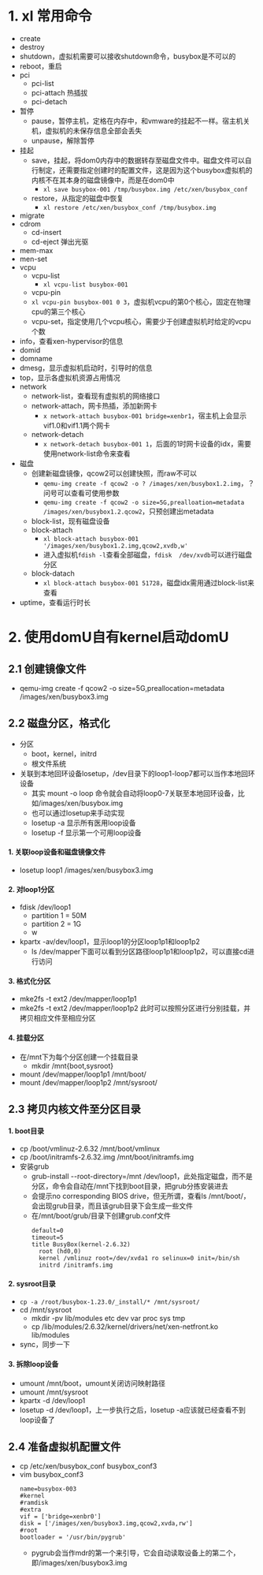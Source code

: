 

# 1. xl 常用命令
- create
- destroy
- shutdown，虚拟机需要可以接收shutdown命令，busybox是不可以的
- reboot，重启
- pci
  - pci-list
  - pci-attach 热插拔
  - pci-detach
- 暂停
  - pause，暂停主机，定格在内存中，和vmware的挂起不一样。宿主机关机，虚拟机的未保存信息全部会丢失
  - unpause，解除暂停
- 挂起
  - save，挂起，将dom0内存中的数据转存至磁盘文件中。磁盘文件可以自行制定，还需要指定创建时的配置文件，这是因为这个busybox虚拟机的内核不在其本身的磁盘镜像中，而是在dom0中
    - ```xl save busybox-001 /tmp/busybox.img /etc/xen/busybox_conf```
  - restore，从指定的磁盘中恢复  
    - ```xl restore /etc/xen/busybox_conf /tmp/busybox.img```
- migrate
- cdrom
  - cd-insert
  - cd-eject 弹出光驱
- mem-max
- men-set
- vcpu
  - vcpu-list
    - ```xl vcpu-list busybox-001```
  - vcpu-pin
   - ```xl vcpu-pin busybox-001 0 3```，虚拟机vcpu的第0个核心，固定在物理cpu的第三个核心
  - vcpu-set，指定使用几个vcpu核心，需要少于创建虚拟机时给定的vcpu个数
- info，查看xen-hypervisor的信息
- domid
- domname
- dmesg，显示虚拟机启动时，引导时的信息
- top，显示各虚拟机资源占用情况
- network
  - network-list，查看现有虚拟机的网络接口
  - network-attach，网卡热插，添加新网卡
    - ```x network-attach busybox-001 bridge=xenbr1```，宿主机上会显示vif1.0和vif1.1两个网卡
  - network-detach
    - ```x network-detach busybox-001 1```，后面的1时网卡设备的idx，需要使用network-list命令来查看
- 磁盘
  - 创建新磁盘镜像，qcow2可以创建快照，而raw不可以
    - ```qemu-img create -f qcow2 -o ? /images/xen/busybox1.2.img```，？问号可以查看可使用参数
    - ```qemu-img create -f qcow2 -o size=5G,prealloation=metadata /images/xen/busybox1.2.qcow2```，只预创建出metadata
  - block-list，现有磁盘设备
  - block-attach
    - ```xl block-attach busybox-001 '/images/xen/busybox1.2.img,qcow2,xvdb,w'```
    - 进入虚拟机```fdish -l```查看全部磁盘，```fdisk  /dev/xvdb```可以进行磁盘分区
  - block-datach
    - ```xl block-attach busybox-001 51728```，磁盘idx需用通过block-list来查看
- uptime，查看运行时长

# 2. 使用domU自有kernel启动domU
## 2.1 创建镜像文件
- qemu-img create -f qcow2 -o size=5G,preallocation=metadata /images/xen/busybox3.img
## 2.2 磁盘分区，格式化
- 分区
  - boot，kernel，initrd
  - 根文件系统
- 关联到本地回环设备losetup，/dev目录下的loop1-loop7都可以当作本地回环设备
  - 其实 mount -o loop 命令就会自动将loop0-7关联至本地回环设备，比如/images/xen/busybox.img
  - 也可以通过losetup来手动实现
  - losetup -a 显示所有医用loop设备
  - losetup -f 显示第一个可用loop设备
  
#### 1. 关联loop设备和磁盘镜像文件
- losetup loop1 /images/xen/busybox3.img
#### 2. 对loop1分区
- fdisk /dev/loop1
  - partition 1 = 50M
  - partition 2 = 1G
  - w
- kpartx -av/dev/loop1，显示loop1的分区loop1p1和loop1p2
  - ls /dev/mapper下面可以看到分区路径loop1p1和loop1p2，可以直接cd进行访问
#### 3. 格式化分区
- mke2fs -t ext2 /dev/mapper/loop1p1
- mke2fs -t ext2 /dev/mapper/loop1p2
此时可以按照分区进行分别挂载，并拷贝相应文件至相应分区
#### 4. 挂载分区
- 在/mnt下为每个分区创建一个挂载目录
  - mkdir /mnt{boot,sysroot}
- mount /dev/mapper/loop1p1 /mnt/boot/
- mount /dev/mapper/loop1p2 /mnt/sysroot/
## 2.3 拷贝内核文件至分区目录
#### 1. boot目录
- cp /boot/vmlinuz-2.6.32 /mnt/boot/vmlinux
- cp /boot/initramfs-2.6.32.img /mnt/boot/initramfs.img
- 安装grub
  - grub-install --root-directory=/mnt /dev/loop1，此处指定磁盘，而不是分区，命令会自动在/mnt下找到boot目录，把grub分拣安装进去
  - 会提示no corresponding BIOS drive，但无所谓，查看ls /mnt/boot/，会出现grub目录，而且该grub目录下会生成一些文件
  - 在/mnt/boot/grub/目录下创建grub.conf文件
    ```
    default=0
    timeout=5
    title BusyBox(kernel-2.6.32)
      root (hd0,0)
      kernel /vmlinuz root=/dev/xvda1 ro selinux=0 init=/bin/sh
      initrd /initramfs.img
    ```
#### 2. sysroot目录
- ```cp -a /root/busybox-1.23.0/_install/* /mnt/sysroot/```
- cd /mnt/sysroot
  - mkdir -pv lib/modules etc dev var proc sys tmp
  - cp /lib/modules/2.6.32/kernel/drivers/net/xen-netfront.ko lib/modules 
- sync，同步一下

#### 3. 拆除loop设备
- umount /mnt/boot，umount关闭访问映射路径
- umount /mnt/sysroot
- kpartx -d /dev/loop1
- losetup -d /dev/loop1，上一步执行之后，losetup -a应该就已经查看不到loop设备了

## 2.4 准备虚拟机配置文件
- cp /etc/xen/busybox_conf busybox_conf3
- vim busybox_conf3
  ```
  name=busybox-003
  #kernel
  #ramdisk
  #extra
  vif = ['bridge=xenbr0']
  disk = ['/images/xen/busybox3.img,qcow2,xvda,rw']
  #root
  bootloader = '/usr/bin/pygrub'
  ```
  - pygrub会当作mdr的第一个来引导，它会自动读取设备上的第二个，即/images/xen/busybox3.img

































